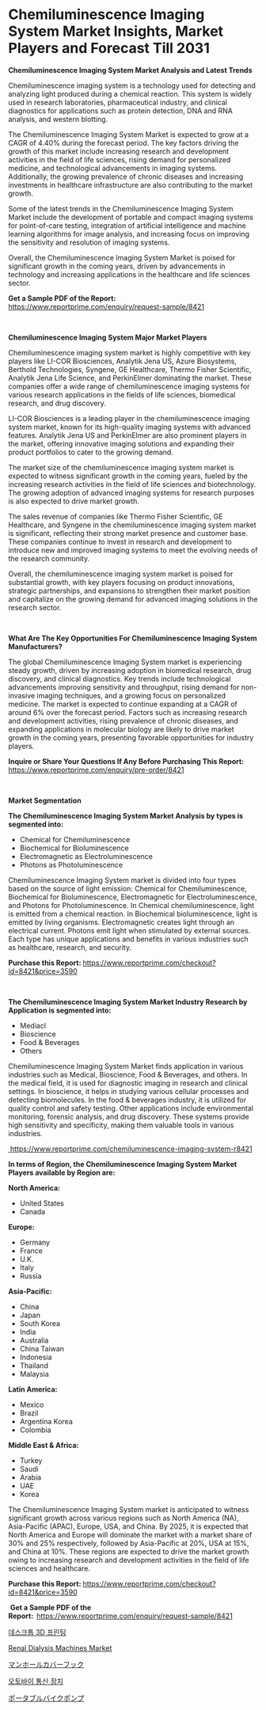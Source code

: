 <p><h1>Chemiluminescence Imaging System Market Insights, Market Players and Forecast Till 2031</h1></p><p><strong>Chemiluminescence Imaging System Market Analysis and Latest Trends</strong></p>
<p><p>Chemiluminescence imaging system is a technology used for detecting and analyzing light produced during a chemical reaction. This system is widely used in research laboratories, pharmaceutical industry, and clinical diagnostics for applications such as protein detection, DNA and RNA analysis, and western blotting.</p><p>The Chemiluminescence Imaging System Market is expected to grow at a CAGR of 4.40% during the forecast period. The key factors driving the growth of this market include increasing research and development activities in the field of life sciences, rising demand for personalized medicine, and technological advancements in imaging systems. Additionally, the growing prevalence of chronic diseases and increasing investments in healthcare infrastructure are also contributing to the market growth.</p><p>Some of the latest trends in the Chemiluminescence Imaging System Market include the development of portable and compact imaging systems for point-of-care testing, integration of artificial intelligence and machine learning algorithms for image analysis, and increasing focus on improving the sensitivity and resolution of imaging systems.</p><p>Overall, the Chemiluminescence Imaging System Market is poised for significant growth in the coming years, driven by advancements in technology and increasing applications in the healthcare and life sciences sector.</p></p>
<p><strong>Get a Sample PDF of the Report:&nbsp;</strong> <a href="https://www.reportprime.com/enquiry/request-sample/8421">https://www.reportprime.com/enquiry/request-sample/8421</a></p>
<p>&nbsp;</p>
<p><strong>Chemiluminescence Imaging System Major Market Players</strong></p>
<p><p>Chemiluminescence imaging system market is highly competitive with key players like LI-COR Biosciences, Analytik Jena US, Azure Biosystems, Berthold Technologies, Syngene, GE Healthcare, Thermo Fisher Scientific, Analytik Jena Life Science, and PerkinElmer dominating the market. These companies offer a wide range of chemiluminescence imaging systems for various research applications in the fields of life sciences, biomedical research, and drug discovery.</p><p>LI-COR Biosciences is a leading player in the chemiluminescence imaging system market, known for its high-quality imaging systems with advanced features. Analytik Jena US and PerkinElmer are also prominent players in the market, offering innovative imaging solutions and expanding their product portfolios to cater to the growing demand.</p><p>The market size of the chemiluminescence imaging system market is expected to witness significant growth in the coming years, fueled by the increasing research activities in the field of life sciences and biotechnology. The growing adoption of advanced imaging systems for research purposes is also expected to drive market growth.</p><p>The sales revenue of companies like Thermo Fisher Scientific, GE Healthcare, and Syngene in the chemiluminescence imaging system market is significant, reflecting their strong market presence and customer base. These companies continue to invest in research and development to introduce new and improved imaging systems to meet the evolving needs of the research community.</p><p>Overall, the chemiluminescence imaging system market is poised for substantial growth, with key players focusing on product innovations, strategic partnerships, and expansions to strengthen their market position and capitalize on the growing demand for advanced imaging solutions in the research sector.</p></p>
<p>&nbsp;</p>
<p><strong>What Are The Key Opportunities For Chemiluminescence Imaging System Manufacturers?</strong></p>
<p><p>The global Chemiluminescence Imaging System market is experiencing steady growth, driven by increasing adoption in biomedical research, drug discovery, and clinical diagnostics. Key trends include technological advancements improving sensitivity and throughput, rising demand for non-invasive imaging techniques, and a growing focus on personalized medicine. The market is expected to continue expanding at a CAGR of around 6% over the forecast period. Factors such as increasing research and development activities, rising prevalence of chronic diseases, and expanding applications in molecular biology are likely to drive market growth in the coming years, presenting favorable opportunities for industry players.</p></p>
<p><strong>Inquire or Share Your Questions If Any Before Purchasing This Report:</strong> <a href="https://www.reportprime.com/enquiry/pre-order/8421">https://www.reportprime.com/enquiry/pre-order/8421</a></p>
<p>&nbsp;</p>
<p><strong>Market Segmentation</strong></p>
<p><strong>The Chemiluminescence Imaging System Market Analysis by types is segmented into:</strong></p>
<p><ul><li>Chemical for Chemiluminescence</li><li>Biochemical for Bioluminescence</li><li>Electromagnetic as Electroluminescence</li><li>Photons as Photoluminescence</li></ul></p>
<p><p>Chemiluminescence Imaging System market is divided into four types based on the source of light emission: Chemical for Chemiluminescence, Biochemical for Bioluminescence, Electromagnetic for Electroluminescence, and Photons for Photoluminescence. In Chemical chemiluminescence, light is emitted from a chemical reaction. In Biochemical bioluminescence, light is emitted by living organisms. Electromagnetic creates light through an electrical current. Photons emit light when stimulated by external sources. Each type has unique applications and benefits in various industries such as healthcare, research, and security.</p></p>
<p><strong>Purchase this Report:&nbsp;</strong><a href="https://www.reportprime.com/checkout?id=8421&price=3590">https://www.reportprime.com/checkout?id=8421&price=3590</a></p>
<p>&nbsp;</p>
<p><strong>The Chemiluminescence Imaging System Market Industry Research by Application is segmented into:</strong></p>
<p><ul><li>Mediacl</li><li>Bioscience</li><li>Food & Beverages</li><li>Others</li></ul></p>
<p><p>Chemiluminescence Imaging System Market finds application in various industries such as Medical, Bioscience, Food & Beverages, and others. In the medical field, it is used for diagnostic imaging in research and clinical settings. In bioscience, it helps in studying various cellular processes and detecting biomolecules. In the food & beverages industry, it is utilized for quality control and safety testing. Other applications include environmental monitoring, forensic analysis, and drug discovery. These systems provide high sensitivity and specificity, making them valuable tools in various industries.</p></p>
<p><a href="https://www.reportprime.com/chemiluminescence-imaging-system-r8421">&nbsp;https://www.reportprime.com/chemiluminescence-imaging-system-r8421</a></p>
<p><strong>In terms of Region, the Chemiluminescence Imaging System Market Players available by Region are:</strong></p>
<p>
    <p> <strong> North America: </strong>
        <ul>
            <li>United States</li>
            <li>Canada</li>
        </ul>
        </p> 
    <p> <strong> Europe: </strong>
        <ul>
            <li>Germany</li>
            <li>France</li>
            <li>U.K.</li>
            <li>Italy</li>
            <li>Russia</li>
        </ul>
        </p> 
    <p> <strong> Asia-Pacific: </strong>
        <ul>
            <li>China</li>
            <li>Japan</li>
            <li>South Korea</li>
            <li>India</li>
            <li>Australia</li>
            <li>China Taiwan</li>
            <li>Indonesia</li>
            <li>Thailand</li>
            <li>Malaysia</li>
        </ul>
        </p> 
    <p> <strong> Latin America: </strong>
        <ul>
            <li>Mexico</li>
            <li>Brazil</li>
            <li>Argentina Korea</li>
            <li>Colombia</li>
        </ul>
        </p> 
    <p> <strong> Middle East & Africa: </strong>
        <ul>
            <li>Turkey</li>
            <li>Saudi</li>
            <li>Arabia</li>
            <li>UAE</li>
            <li>Korea</li>
        </ul>
    </p>
    </p>
<p><p>The Chemiluminescence Imaging System market is anticipated to witness significant growth across various regions such as North America (NA), Asia-Pacific (APAC), Europe, USA, and China. By 2025, it is expected that North America and Europe will dominate the market with a market share of 30% and 25% respectively, followed by Asia-Pacific at 20%, USA at 15%, and China at 10%. These regions are expected to drive the market growth owing to increasing research and development activities in the field of life sciences and healthcare.</p></p>
<p><strong>Purchase this Report: </strong><a href="https://www.reportprime.com/checkout?id=8421&price=3590">https://www.reportprime.com/checkout?id=8421&price=3590</a></p>
<p>&nbsp;<strong>Get a Sample PDF of the Report:&nbsp;&nbsp;</strong><a href="https://www.reportprime.com/enquiry/request-sample/8421">https://www.reportprime.com/enquiry/request-sample/8421</a></p>
<p><strong></strong></p>
<p><p><a href="https://github.com/wallacBahrtyinger567686/Market-Research-Report-List-1/blob/main/885629873077.md">데스크톱 3D 프린팅</a></p><p><a href="https://github.com/RyleeBauch2023/Market-Research-Report-List-1/blob/main/renal-dialysis-machines-market.md">Renal Dialysis Machines Market</a></p><p><a href="https://github.com/kegley4963/Market-Research-Report-List-1/blob/main/501844177311.md">マンホールカバーフック</a></p><p><a href="https://github.com/AidenReinger/Market-Research-Report-List-1/blob/main/308706773078.md">오토바이 통신 장치</a></p><p><a href="https://github.com/FrancoWeber2023/Market-Research-Report-List-1/blob/main/440185877312.md">ポータブルバイクポンプ</a></p></p>